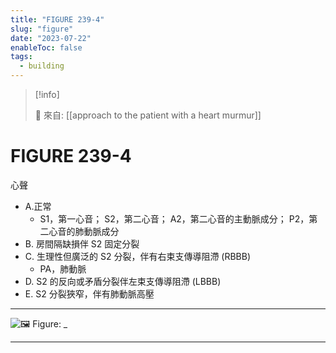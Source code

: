 ```yaml
---
title: "FIGURE 239-4"
slug: "figure"
date: "2023-07-22"
enableToc: false
tags:
  - building
---
```


> [!info]
>
> 🌱 來自: [[approach to the patient with a heart murmur]]

# FIGURE 239-4

心聲

- A.正常
  - S1，第一心音； S2，第二心音； A2，第二心音的主動脈成分； P2，第二心音的肺動脈成分
- B. 房間隔缺損伴 S2 固定分裂
- C. 生理性但廣泛的 S2 分裂，伴有右束支傳導阻滯 (RBBB)
  - PA，肺動脈
- D. S2 的反向或矛盾分裂伴左束支傳導阻滯 (LBBB)
- E. S2 分裂狹窄，伴有肺動脈高壓

---

![🖼️ Figure: _](https://i.imgur.com/n8X2wOw.png)

---
